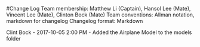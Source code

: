 #Change Log Team membership: Matthew Li (Captain), Hansol Lee (Mate), Vincent Lee (Mate), Clinton Bock (Mate)
Team conventions: Allman notation, markdown for changelog
Changelog format: Markdown

Clint Bock - 2017-10-05 2:00 PM - Added the Airplane Model to the models folder